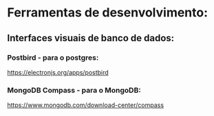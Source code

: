 # Ferramentas de desenvolvimento:

## Interfaces visuais de banco de dados:

### Postbird - para o postgres:
https://electronjs.org/apps/postbird

### MongoDB Compass - para o MongoDB:
https://www.mongodb.com/download-center/compass